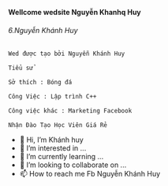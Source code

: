 **Wellcome wedsite Nguyễn Khanhq Huy**
###### 6.Nguyễn Khánh Huy
```sh
Wed được tạo bởi Nguyễn Khánh Huy
```
```sh
Tiểu sử
```
```sh
Sở thích : Bóng đá
```
```sh
Công Việc : Lập trình C++
```
```sh
Công việc khác : Marketing Facebook
```
```sh
Nhận Đào Tạo Học Viên Giá Rẻ
```
- 👋 Hi, I’m Khánh huy
- 👀 I’m interested in ...
- 🌱 I’m currently learning ...
- 💞️ I’m looking to collaborate on ...
- 📫 How to reach me Fb Nguyễn Khánh Huy

<!---
See You Again ✨By Nguyễn Khánh Huy 2021✨
--->
